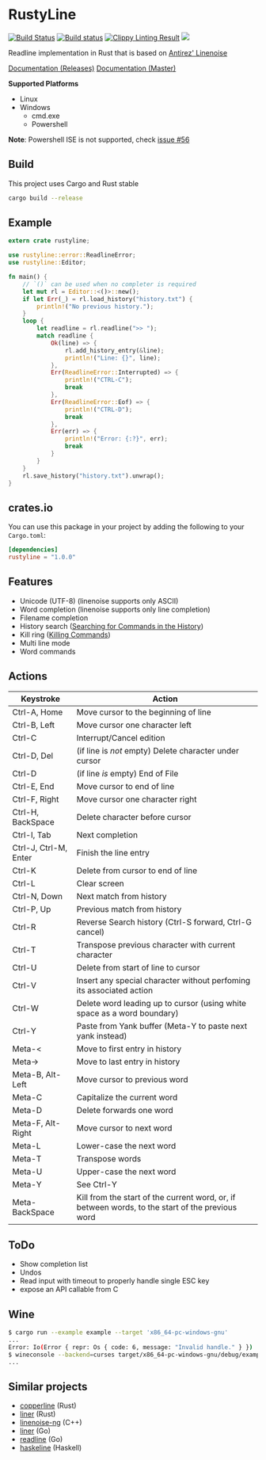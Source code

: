 # RustyLine
[![Build Status](https://travis-ci.org/kkawakam/rustyline.svg?branch=master)](https://travis-ci.org/kkawakam/rustyline)
[![Build status](https://ci.appveyor.com/api/projects/status/ls7sty8nt25rdfkq/branch/master?svg=true)](https://ci.appveyor.com/project/kkawakam/rustyline/branch/master)
[![Clippy Linting Result](https://clippy.bashy.io/github/kkawakam/rustyline/master/badge.svg)](https://clippy.bashy.io/github/kkawakam/rustyline/master/log)
[![](http://meritbadge.herokuapp.com/rustyline)](https://crates.io/crates/rustyline)

Readline implementation in Rust that is based on [Antirez' Linenoise](https://github.com/antirez/linenoise)

[Documentation (Releases)](https://docs.rs/rustyline)
[Documentation (Master)](https://kkawakam.github.io/rustyline/rustyline/)

**Supported Platforms**
* Linux
* Windows
   * cmd.exe
   * Powershell

**Note**: Powershell ISE is not supported, check [issue #56](https://github.com/kkawakam/rustyline/issues/56)

## Build
This project uses Cargo and Rust stable
```bash
cargo build --release
```

## Example
```rust
extern crate rustyline;

use rustyline::error::ReadlineError;
use rustyline::Editor;

fn main() {
    // `()` can be used when no completer is required
    let mut rl = Editor::<()>::new();
    if let Err(_) = rl.load_history("history.txt") {
        println!("No previous history.");
    }
    loop {
        let readline = rl.readline(">> ");
        match readline {
            Ok(line) => {
                rl.add_history_entry(&line);
                println!("Line: {}", line);
            },
            Err(ReadlineError::Interrupted) => {
                println!("CTRL-C");
                break
            },
            Err(ReadlineError::Eof) => {
                println!("CTRL-D");
                break
            },
            Err(err) => {
                println!("Error: {:?}", err);
                break
            }
        }
    }
    rl.save_history("history.txt").unwrap();
}
```
                          
## crates.io
You can use this package in your project by adding the following
to your `Cargo.toml`:

```toml
[dependencies]
rustyline = "1.0.0"
```

## Features

 - Unicode (UTF-8) (linenoise supports only ASCII)
 - Word completion (linenoise supports only line completion)
 - Filename completion
 - History search ([Searching for Commands in the History](http://cnswww.cns.cwru.edu/php/chet/readline/readline.html#SEC8))
 - Kill ring ([Killing Commands](http://cnswww.cns.cwru.edu/php/chet/readline/readline.html#IDX3))
 - Multi line mode
 - Word commands

## Actions

Keystroke    | Action
---------    | ------
Ctrl-A, Home | Move cursor to the beginning of line
Ctrl-B, Left | Move cursor one character left
Ctrl-C       | Interrupt/Cancel edition
Ctrl-D, Del  | (if line is *not* empty) Delete character under cursor
Ctrl-D       | (if line *is* empty) End of File
Ctrl-E, End  | Move cursor to end of line
Ctrl-F, Right| Move cursor one character right
Ctrl-H, BackSpace | Delete character before cursor
Ctrl-I, Tab  | Next completion
Ctrl-J, Ctrl-M, Enter | Finish the line entry
Ctrl-K       | Delete from cursor to end of line
Ctrl-L       | Clear screen
Ctrl-N, Down | Next match from history
Ctrl-P, Up   | Previous match from history
Ctrl-R       | Reverse Search history (Ctrl-S forward, Ctrl-G cancel)
Ctrl-T       | Transpose previous character with current character
Ctrl-U       | Delete from start of line to cursor
Ctrl-V       | Insert any special character without perfoming its associated action
Ctrl-W       | Delete word leading up to cursor (using white space as a word boundary)
Ctrl-Y       | Paste from Yank buffer (Meta-Y to paste next yank instead)
Meta-<       | Move to first entry in history
Meta->       | Move to last entry in history
Meta-B, Alt-Left | Move cursor to previous word
Meta-C       | Capitalize the current word
Meta-D       | Delete forwards one word
Meta-F, Alt-Right | Move cursor to next word
Meta-L       | Lower-case the next word
Meta-T       | Transpose words
Meta-U       | Upper-case the next word
Meta-Y       | See Ctrl-Y
Meta-BackSpace | Kill from the start of the current word, or, if between words, to the start of the previous word

## ToDo

 - Show completion list
 - Undos
 - Read input with timeout to properly handle single ESC key
 - expose an API callable from C

## Wine

```sh
$ cargo run --example example --target 'x86_64-pc-windows-gnu'
...
Error: Io(Error { repr: Os { code: 6, message: "Invalid handle." } })
$ wineconsole --backend=curses target/x86_64-pc-windows-gnu/debug/examples/example.exe
...
```

## Similar projects

 - [copperline](https://github.com/srijs/rust-copperline) (Rust)
 - [liner](https://github.com/MovingtoMars/liner) (Rust)
 - [linenoise-ng](https://github.com/arangodb/linenoise-ng) (C++)
 - [liner](https://github.com/peterh/liner) (Go)
 - [readline](https://github.com/chzyer/readline) (Go)
 - [haskeline](https://github.com/judah/haskeline) (Haskell)
